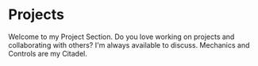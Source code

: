 # Projects

Welcome to my Project Section.
Do you love working on projects and collaborating with others?
I'm always available to discuss. Mechanics and Controls are my Citadel.
